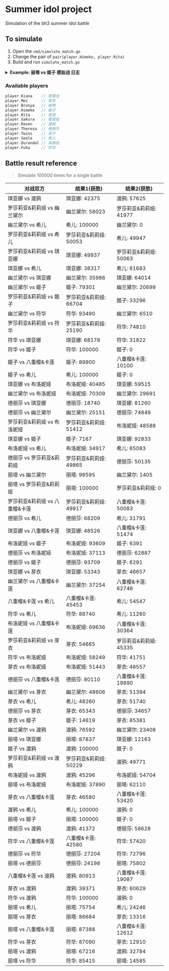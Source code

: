 # Summer idol project

Simulation of the bh3 summer idol battle

## To simulate

1. Open the `cmd/simulate_match.go`
2. Change the pair of `pair(player.Himeko, player.Rita)`
3. Build and run `simulate_match.go`

<details><summary><strong>Example: 丽塔 vs 姬子 模拟战 日志</strong></summary>
<pre>
===== 回合 1 开始 =====
丽塔 普攻 造成 17 点伤害
姬子 当前剩余 83 HP
姬子 普攻 造成 12 点伤害
丽塔 当前剩余 88 HP
===== 回合 1 结束 =====
===== 回合 2 开始 =====
丽塔 普攻 造成 17 点伤害
姬子 当前剩余 66 HP
姬子 发动技能 干杯,朋友! 造成 35 点伤害
丽塔 当前剩余 53 HP
姬子 的命中率下降了 35 点
===== 回合 2 结束 =====
===== 回合 3 开始 =====
丽塔 普攻 造成 17 点伤害
姬子 当前剩余 49 HP
姬子 普攻 造成 12 点伤害
丽塔 当前剩余 41 HP
===== 回合 3 结束 =====
===== 回合 4 开始 =====
丽塔 发动技能 完美心意! 为对方回复 4 HP 并使对方下两个回合进入魅惑状态
姬子 的生命值上升了 4 点
姬子 发动技能 干杯,朋友! 造成 35 点伤害
丽塔 的 完美心意 生效! 姬子 的攻击伤害永久降低百分之60
丽塔 当前剩余 27 HP
姬子 的命中率下降了 35 点
===== 回合 4 结束 =====
===== 回合 5 开始 =====
丽塔 普攻 造成 14 点伤害
姬子 当前剩余 39 HP
姬子 的攻击下降了 4 点
===== 回合 5 结束 =====
===== 回合 6 开始 =====
丽塔 普攻 造成 17 点伤害
姬子 当前剩余 22 HP
丽塔 的 魅惑 生效! 姬子 当前回合无法使用技能 干杯,朋友!
===== 回合 6 结束 =====
===== 回合 7 开始 =====
丽塔 普攻 造成 17 点伤害
姬子 当前剩余 5 HP
===== 回合 7 结束 =====
===== 回合 8 开始 =====
丽塔 发动技能 完美心意! 为对方回复 4 HP 并使对方下两个回合进入魅惑状态
姬子 的生命值上升了 4 点
姬子 发动技能 干杯,朋友! 造成 27 点伤害
丽塔 的 完美心意 生效! 姬子 的攻击伤害永久降低百分之60
丽塔 当前剩余 17 HP
姬子 的命中率下降了 35 点
===== 回合 8 结束 =====
===== 回合 9 开始 =====
丽塔 普攻 造成 17 点伤害
姬子 当前剩余 -8 HP
姬子 死亡
===== 比赛结束 =====
丽塔 Wins !

Process finished with exit code 0
</pre></details>

### Available players
```go
player.Kiana    // 草履虫
player.Mei      // 芽衣
player.Bronya   // 板鸭
player.Himeko   // 姬子
player.Rita     // 丽塔
player.Sakura   // 樱莲组
player.Raven    // 渡鸦
player.Theresa  // 德丽莎
player.Twins    // 双子
player.Seele    // 希儿
player.Durandal // 呆鹅组
player.Fuka     // 符华
```

## Battle result reference 
> Simulate 100000 times for a single battle

| 对战双方                       | 结果1(获胜)            | 结果2(获胜)            |
|--------------------------------|------------------------|------------------------|
| 琪亚娜 vs 渡鸦                 | 琪亚娜: 42375          | 渡鸦: 57625            |
| 罗莎莉亚&莉莉娅 vs 幽兰黛尔    | 幽兰黛尔: 58023        | 罗莎莉亚&莉莉娅: 41977 |
| 幽兰黛尔 vs 希儿               | 希儿: 100000           | 幽兰黛尔: 0            |
| 罗莎莉亚&莉莉娅 vs 希儿        | 罗莎莉亚&莉莉娅: 50053 | 希儿: 49947            |
| 罗莎莉亚&莉莉娅 vs 琪亚娜      | 琪亚娜: 49937          | 罗莎莉亚&莉莉娅: 50063 |
| 琪亚娜 vs 希儿                 | 琪亚娜: 38317          | 希儿: 61683            |
| 幽兰黛尔 vs 琪亚娜             | 幽兰黛尔: 35986        | 琪亚娜: 64014          |
| 幽兰黛尔 vs 姬子               | 姬子: 79301            | 幽兰黛尔: 20699        |
| 罗莎莉亚&莉莉娅 vs 姬子        | 罗莎莉亚&莉莉娅: 66704 | 姬子: 33296            |
| 幽兰黛尔 vs 符华               | 符华: 93490            | 幽兰黛尔: 6510         |
| 罗莎莉亚&莉莉娅 vs 符华        | 罗莎莉亚&莉莉娅: 25190 | 符华: 74810            |
| 符华 vs 琪亚娜                 | 琪亚娜: 68178          | 符华: 31822            |
| 符华 vs 姬子                   | 符华: 100000           | 姬子: 0                |
| 姬子 vs 八重樱&卡莲            | 姬子: 89900            | 八重樱&卡莲: 10100     |
| 姬子 vs 希儿                   | 希儿: 100000           | 姬子: 0                |
| 琪亚娜 vs 布洛妮娅             | 布洛妮娅: 40485        | 琪亚娜: 59515          |
| 幽兰黛尔 vs 布洛妮娅           | 布洛妮娅: 70309        | 幽兰黛尔: 29691        |
| 德丽莎 vs 琪亚娜               | 德丽莎: 18740          | 琪亚娜: 81260          |
| 德丽莎 vs 幽兰黛尔             | 幽兰黛尔: 25151        | 德丽莎: 74849          |
| 罗莎莉亚&莉莉娅 vs 布洛妮娅    | 罗莎莉亚&莉莉娅: 51412 | 布洛妮娅: 48588        |
| 琪亚娜 vs 姬子                 | 姬子: 7167             | 琪亚娜: 92833          |
| 布洛妮娅 vs 希儿               | 布洛妮娅: 34917        | 希儿: 65083            |
| 德丽莎 vs 罗莎莉亚&莉莉娅      | 罗莎莉亚&莉莉娅: 49865 | 德丽莎: 50135          |
| 丽塔 vs 幽兰黛尔               | 丽塔: 98595            | 幽兰黛尔: 1405         |
| 丽塔 vs 罗莎莉亚&莉莉娅        | 丽塔: 100000           | 罗莎莉亚&莉莉娅: 0     |
| 罗莎莉亚&莉莉娅 vs 八重樱&卡莲 | 罗莎莉亚&莉莉娅: 49917 | 八重樱&卡莲: 50083     |
| 德丽莎 vs 希儿                 | 德丽莎: 68209          | 希儿: 31791            |
| 琪亚娜 vs 八重樱&卡莲          | 琪亚娜: 48526          | 八重樱&卡莲: 51474     |
| 布洛妮娅 vs 姬子               | 布洛妮娅: 93609        | 姬子: 6391             |
| 德丽莎 vs 布洛妮娅             | 布洛妮娅: 37113        | 德丽莎: 62887          |
| 德丽莎 vs 姬子                 | 德丽莎: 93709          | 姬子: 6291             |
| 琪亚娜 vs 芽衣                 | 琪亚娜: 53343          | 芽衣: 46657            |
| 幽兰黛尔 vs 八重樱&卡莲        | 幽兰黛尔: 37254        | 八重樱&卡莲: 62746     |
| 八重樱&卡莲 vs 希儿            | 八重樱&卡莲: 45453     | 希儿: 54547            |
| 符华 vs 希儿                   | 符华: 88740            | 希儿: 11260            |
| 布洛妮娅 vs 八重樱&卡莲        | 布洛妮娅: 69636        | 八重樱&卡莲: 30364     |
| 罗莎莉亚&莉莉娅 vs 芽衣        | 芽衣: 54665            | 罗莎莉亚&莉莉娅: 45335 |
| 符华 vs 布洛妮娅               | 布洛妮娅: 58249        | 符华: 41751            |
| 芽衣 vs 布洛妮娅               | 布洛妮娅: 51443        | 芽衣: 48557            |
| 德丽莎 vs 八重樱&卡莲          | 德丽莎: 80110          | 八重樱&卡莲: 19890     |
| 幽兰黛尔 vs 芽衣               | 幽兰黛尔: 48606        | 芽衣: 51394            |
| 芽衣 vs 希儿                   | 希儿: 48260            | 芽衣: 51740            |
| 德丽莎 vs 芽衣                 | 芽衣: 65343            | 德丽莎: 34657          |
| 芽衣 vs 姬子                   | 姬子: 14619            | 芽衣: 85381            |
| 幽兰黛尔 vs 渡鸦               | 渡鸦: 76592            | 幽兰黛尔: 23408        |
| 丽塔 vs 琪亚娜                 | 丽塔: 87837            | 琪亚娜: 12163          |
| 姬子 vs 渡鸦                   | 渡鸦: 100000           | 姬子: 0                |
| 罗莎莉亚&莉莉娅 vs 渡鸦        | 罗莎莉亚&莉莉娅: 50229 | 渡鸦: 49771            |
| 布洛妮娅 vs 渡鸦               | 渡鸦: 45296            | 布洛妮娅: 54704        |
| 丽塔 vs 布洛妮娅               | 布洛妮娅: 37890        | 丽塔: 62110            |
| 芽衣 vs 八重樱&卡莲            | 芽衣: 46580            | 八重樱&卡莲: 53420     |
| 渡鸦 vs 希儿                   | 希儿: 100000           | 渡鸦: 0                |
| 丽塔 vs 姬子                   | 丽塔: 100000           | 姬子: 0                |
| 德丽莎 vs 渡鸦                 | 渡鸦: 41372            | 德丽莎: 58628          |
| 符华 vs 八重樱&卡莲            | 八重樱&卡莲: 42580     | 符华: 57420            |
| 德丽莎 vs 符华                 | 德丽莎: 27204          | 符华: 72796            |
| 丽塔 vs 德丽莎                 | 德丽莎: 24198          | 丽塔: 75802            |
| 八重樱&卡莲 vs 渡鸦            | 渡鸦: 80913            | 八重樱&卡莲: 19087     |
| 芽衣 vs 渡鸦                   | 渡鸦: 39371            | 芽衣: 60629            |
| 符华 vs 渡鸦                   | 符华: 100000           | 渡鸦: 0                |
| 丽塔 vs 希儿                   | 丽塔: 75754            | 希儿: 24246            |
| 丽塔 vs 芽衣                   | 丽塔: 86684            | 芽衣: 13316            |
| 丽塔 vs 八重樱&卡莲            | 丽塔: 87388            | 八重樱&卡莲: 12612     |
| 符华 vs 芽衣                   | 符华: 87090            | 芽衣: 12910            |
| 丽塔 vs 渡鸦                   | 丽塔: 67216            | 渡鸦: 32784            |
| 丽塔 vs 符华                   | 符华: 85415            | 丽塔: 14585            |

